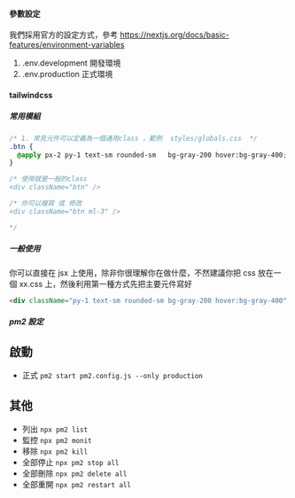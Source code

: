 #### 參數設定

我們採用官方的設定方式，參考 https://nextjs.org/docs/basic-features/environment-variables

1. .env.development 開發環境
1. .env.production 正式環境

#### tailwindcss

##### 常用模組

```css
/* 1. 常見元件可以定義為一個通用class ，範例  styles/globals.css  */
.btn {
  @apply px-2 py-1 text-sm rounded-sm	bg-gray-200 hover:bg-gray-400;
}

/* 使用就是一般的class
<div className="btn" />

/* 你可以複寫 或 修改
<div className="btn ml-3" />

*/
```

##### 一般使用

你可以直接在 jsx 上使用，除非你很理解你在做什麼，不然建議你把 css 放在一個 xx.css 上，然後利用第一種方式先把主要元件寫好

```html
<div className="py-1 text-sm rounded-sm	bg-gray-200 hover:bg-gray-400" />
```

##### pm2 設定

## 啟動
* 正式 `pm2 start pm2.config.js --only production`

## 其他
* 列出 `npx pm2 list`
* 監控 `npx pm2 monit`
* 移除 `npx pm2 kill`
* 全部停止 `npx pm2 stop all`
* 全部刪除 `npx pm2 delete all`
* 全部重開 `npx pm2 restart all`
